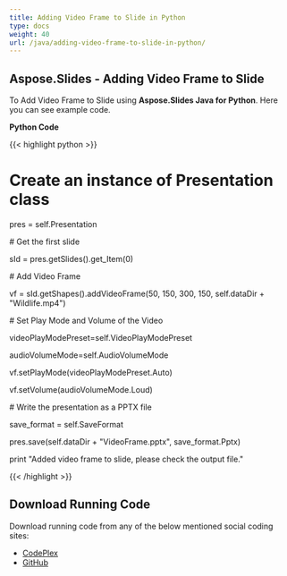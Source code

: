 ```yaml
---
title: Adding Video Frame to Slide in Python
type: docs
weight: 40
url: /java/adding-video-frame-to-slide-in-python/
---
```


## **Aspose.Slides - Adding Video Frame to Slide**
To Add Video Frame to Slide using **Aspose.Slides Java for Python**. Here you can see example code.

**Python Code**

{{< highlight python >}}

 # Create an instance of Presentation class

pres = self.Presentation

\# Get the first slide

sId = pres.getSlides().get_Item(0)

\# Add Video Frame

vf = sId.getShapes().addVideoFrame(50, 150, 300, 150, self.dataDir + "Wildlife.mp4")

\# Set Play Mode and Volume of the Video

videoPlayModePreset=self.VideoPlayModePreset

audioVolumeMode=self.AudioVolumeMode

vf.setPlayMode(videoPlayModePreset.Auto)

vf.setVolume(audioVolumeMode.Loud)

\# Write the presentation as a PPTX file

save_format = self.SaveFormat

pres.save(self.dataDir + "VideoFrame.pptx", save_format.Pptx)

print "Added video frame to slide, please check the output file."

{{< /highlight >}}
## **Download Running Code**
Download running code from any of the below mentioned social coding sites:

- [CodePlex](https://asposeslidesjavapython.codeplex.com/releases/view/620922)
- [GitHub](https://github.com/aspose-slides/Aspose.Slides-for-Java/releases/tag/Aspose.Slides_Java_for_Python-v1.0)
